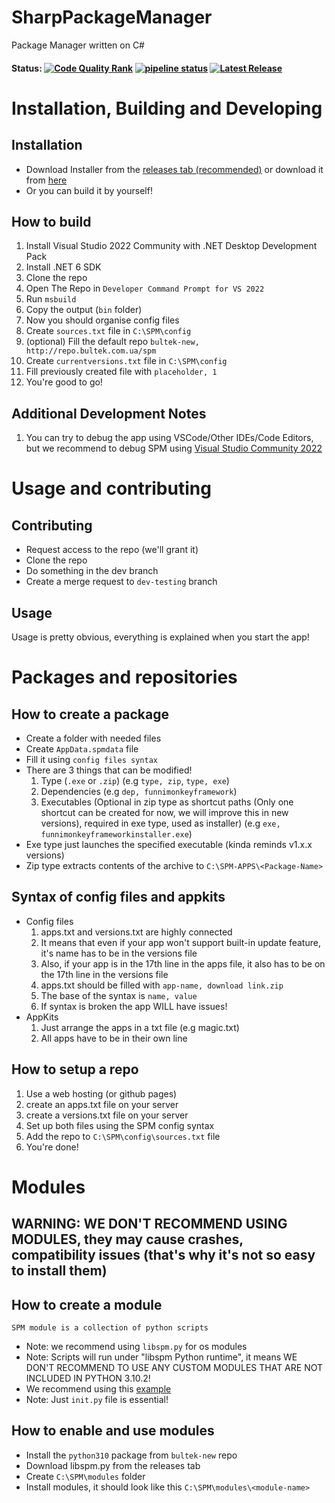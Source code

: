 # SharpPackageManager
Package Manager written on C#

#### Status: [![Code Quality Rank](https://app.codacy.com/project/badge/Grade/54a8a31a08604afeaee09e1852919214)](https://www.codacy.com/gl/bultekdev/SharpPackageManager/dashboard?utm_source=gitlab.com&amp;utm_medium=referral&amp;utm_content=bultekdev/spm-projects/SharpPackageManager&amp;utm_campaign=Badge_Grade)   [![pipeline status](https://gitlab.com/bultekdev/spm-projects/SharpPackageManager/badges/dev/pipeline.svg)](https://gitlab.com/bultekdev/spm-projects/SharpPackageManager/-/commits/dev)   [![Latest Release](https://gitlab.com/bultekdev/spm-projects/SharpPackageManager/-/badges/release.svg)](https://gitlab.com/bultekdev/spm-projects/SharpPackageManager/-/releases) 

# Installation, Building and Developing

## Installation
  * Download Installer from the [releases tab (recommended)](https://gitlab.com/bultekdev/spm-projects/SharpPackageManager/-/releases) or download it from [here](https://gitlab.com/bultekdev/spm-projects/SPMinstaller/-/releases)
  * Or you can build it by yourself!
## How to build
  1. Install Visual Studio 2022 Community with .NET Desktop Development Pack
  2. Install .NET 6 SDK
  3. Clone the repo
  4. Open The Repo in ```Developer Command Prompt for VS 2022```
  5. Run ```msbuild```
  6. Copy the output (```bin``` folder)
  7. Now you should organise config files
  8. Create ```sources.txt``` file in ```C:\SPM\config```
  9. (optional) Fill the default repo ```bultek-new, http://repo.bultek.com.ua/spm```
  10. Create ```currentversions.txt``` file in ```C:\SPM\config```
  11. Fill previously created file with ```placeholder, 1```
  12. You're good to go!
## Additional Development Notes
  1. You can try to debug the app using VSCode/Other IDEs/Code Editors, but we recommend to debug SPM using [Visual Studio Community 2022](https://visualstudio.microsoft.com/thank-you-downloading-visual-studio/?sku=Community&channel=Release)

# Usage and contributing
## Contributing
  * Request access to the repo (we'll grant it)
  * Clone the repo
  * Do something in the dev branch
  * Create a merge request to ```dev-testing``` branch
## Usage
  Usage is pretty obvious, everything is explained when you start the app!
# Packages and repositories

## How to create a package
 * Create a folder with needed files
 * Create ```AppData.spmdata``` file
 * Fill it using ``config files syntax``
 * There are 3 things that can be modified!
    1. Type (```.exe``` or ```.zip```) (e.g ```type, zip```, ```type, exe```)
    2. Dependencies (e.g ```dep, funnimonkeyframework```)
    3. Executables (Optional in zip type as shortcut paths (Only one shortcut can be created for now, we will improve this in new versions), required in exe type, used as installer) (e.g ```exe, funnimonkeyframeworkinstaller.exe```)
 * Exe type just launches the specified executable (kinda reminds v1.x.x versions)
 * Zip type extracts contents of the archive to ```C:\SPM-APPS\<Package-Name>```
## Syntax of config files and appkits
   * Config files
      1. apps<reponame>.txt and versions<reponame>.txt are highly connected
      2. It means that even if your app won't support built-in update feature, it's name has to be in the versions file
      3. Also, if your app is in the 17th line in the apps file, it also has to be on the 17th line in the versions file
      4. apps.txt should be filled with ```app-name, download link.zip```
      5. The base of the syntax is ```name, value```
      6. If syntax is broken the app WILL have issues!
   * AppKits
      1. Just arrange the apps in a txt file (e.g magic.txt)
      2. All apps have to be in their own line
      
## How to setup a repo
 1. Use a web hosting (or github pages)
 2. create an apps.txt file on your server
 3. create a versions.txt file on your server
 4. Set up both files using the SPM config syntax
 5. Add the repo to ```C:\SPM\config\sources.txt``` file
 6. You're done!
 
 # Modules
 
 ## WARNING: WE DON'T RECOMMEND USING MODULES, they may cause crashes, compatibility issues (that's why it's not so easy to install them)
 ## How to create a module
    SPM module is a collection of python scripts
  * Note: we recommend using ```libspm.py``` for os modules
  * Note: Scripts will run under "libspm Python runtime", it means WE DON'T RECOMMEND TO USE ANY CUSTOM MODULES THAT ARE NOT INCLUDED IN PYTHON 3.10.2!
  * We recommend using this [example](https://github.com/mrquantumoff/supersimplebackups-spm-module)
  * Note: Just ```init.py``` file is essential!
 ## How to enable and use modules
  * Install the ```python310``` package from ```bultek-new``` repo
  * Download libspm.py from the releases tab
  * Create ```C:\SPM\modules``` folder
  * Install modules, it should look like this ```C:\SPM\modules\<module-name>``` 
 
